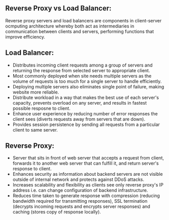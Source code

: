 ## Reverse Proxy vs Load Balancer:
Reverse proxy servers and load balancers are components in client-server ocmputing architecture whereby both act as intermediaries in communication between clients and servers, performing functions that improve efficiency.

## Load Balancer:
- Distributes incoming client requests among a group of servers and returning the response from selected server to appropriate client.
- Most commonly deployed when site needs multiple servers as the volume of requests is too much for a single server to handle efficiently.
- Deploying multiple servers also eliminates single point of failure, making website more reliable.
- Distribute workload in a way that makes the best use of each server's capacity, prevents overload on any server, and results in fastest possible resposne to client.
- Enhance user experience by reducing number of error responses the client sees (diverts requests away from servers that are down). 
- Provides session persistence by sending all requests from a particular client to same server.

## Reverse Proxy:
- Server that sits in front of web server that accepts a request from client, forwards it to another web server that can fulfill it, and return server's response to client. 
- Enhances security as information about backend servers are not visible outside of internal network and protects against DDoS attacks.
- Increases scalability and flexibility as clients see only reverse proxy's IP address i.e. can change configuration of backend infrastructure. 
- Reduces time taken to generate response with compression (reducing bandwidth required for transmitting responses), SSL termination (decrypts incoming requests and encrypts server responses) and caching (stores copy of response locally).
